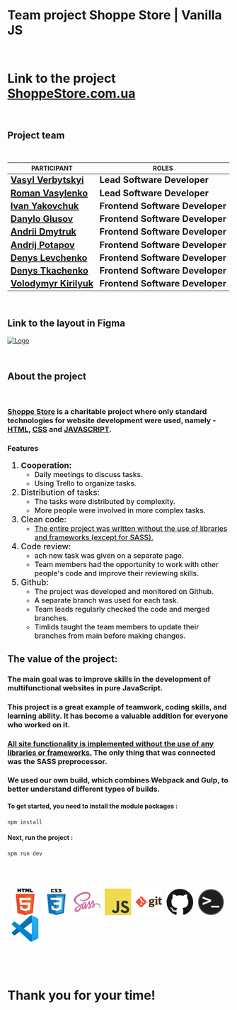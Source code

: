 # Team project **Shoppe Store** | Vanilla JS

&nbsp;

# Link to the project [**ShoppeStore.com.ua**](https://shoppestore.netlify.app 'Go to the project website')

&nbsp;

## Project team

&nbsp;

| PARTICIPANT                                                                                                   | ROLES                                                               |
| ------------------------------------------------------------------------------------------------------------- | ------------------------------------------------------------------- |
| <span style="font-size:20px">[**Vasyl Verbytskyi**](https://github.com/San88Francisco 'Go to Git Hub')</span> | <span style="font-size:20px">**Lead Software Developer**</span>     |
| <span style="font-size:20px">[**Roman Vasylenko**](https://github.com/Akumuuu 'Go to Git Hub')</span>         | <span style="font-size:20px">**Lead Software Developer**</span>     |
| <span style="font-size:20px">[**Ivan Yakovchuk**](https://github.com/YakovchukIvan 'Go to Git Hub')</span>    | <span style="font-size:20px">**Frontend Software Developer**</span> |
| <span style="font-size:20px">[**Danylo Glusov**](https://github.com/Xlussov 'Go to Git Hub')</span>           | <span style="font-size:20px">**Frontend Software Developer**</span> |
| <span style="font-size:20px">[**Andrii Dmytruk**](https://github.com/admitruk237 'Go to Git Hub')</span>      | <span style="font-size:20px">**Frontend Software Developer**</span> |
| <span style="font-size:20px">[**Andrij Potapov**](https://github.com/AndrijPot 'Go to Git Hub')</span>            | <span style="font-size:20px">**Frontend Software Developer**</span> |
| <span style="font-size:20px">[**Denys Levchenko**](https://github.com/gitdenlev 'Go to Git Hub')</span>       | <span style="font-size:20px">**Frontend Software Developer**</span> |
| <span style="font-size:20px">[**Denys Tkachenko**](https://github.com/Tkachenko01001 'Go to Git Hub')</span>  | <span style="font-size:20px">**Frontend Software Developer**</span> |
| <span style="font-size:20px">[**Volodymyr Kirilyuk**](https://github.com/ZD-Donatik 'Go to Git Hub')</span>   | <span style="font-size:20px">**Frontend Software Developer**</span> |

&nbsp;

## Link to the layout in Figma

[![Logo](./src/assets/img/Cover-figma.jpg)](<https://www.figma.com/file/yYKzT2pnaAR7UVJQKVhGJz/Shoppe-(Community)-(Copy)?type=design&node-id=1908-2067&mode=design&t=uM9WecxIjNGtVyRj-0> 'Go to the project')

&nbsp;

## About the project

&nbsp;

### [**Shoppe Store**](https://gleeful-faloodeh-752787.netlify.app/ 'Go to the project website') is a charitable project where only standard technologies for website development were used, namely - <u>**HTML**</u>, <u>**CSS**</u> and <u>**JAVASCRIPT**</u>.

### Features

<ol style='font-size:18px; font-weight: 500'>
    <li><span style="font-size:18px"><b>Cooperation:</b></span>
        <ul>
            <li style="font-size:16px">Daily meetings to discuss tasks.</li>
            <li style="font-size:16px">Using Trello to organize tasks.</li>
        </ul>
    </li>
    <li><span style="font-size:18px">Distribution of tasks:</span>
        <ul>
            <li style="font-size:16px">The tasks were distributed by complexity.</li>
            <li style="font-size:16px">More people were involved in more complex tasks.</li>
        </ul>
    </li>
    <li><span style="font-size:18px">Clean code:</span>
        <ul>
            <li style="font-size:16px; text-decoration: underline">The entire project was written without the use of libraries and frameworks (except for SASS).</li>
        </ul>
    </li>
    <li><span style="font-size:18px">Code review:</span>
        <ul>
            <li style="font-size:16px">ach new task was given on a separate page.</li>
            <li style="font-size:16px">Team members had the opportunity to work with other people's code and improve their reviewing skills.</li>
        </ul>
    </li>
    <li><span style="font-size:18px">Github:</span>
        <ul>
            <li style="font-size:16px">The project was developed and monitored on Github.</li>
            <li style="font-size:16px">A separate branch was used for each task.</li>
            <li style="font-size:16px">Team leads regularly checked the code and merged branches.</li>
            <li style="font-size:16px">Timlids taught the team members to update their branches from main before making changes.</li>
        </ul>
    </li>
</ol>

## The value of the project:

### The main goal was to improve skills in the development of multifunctional websites in pure JavaScript.

### This project is a great example of teamwork, coding skills, and learning ability. It has become a valuable addition for everyone who worked on it.

### <u>**All site functionality is implemented without the use of any libraries or frameworks.**</u> The only thing that was connected was the SASS preprocessor.

### We used our own build, which combines Webpack and Gulp, to better understand different types of builds.

#### To get started, you need to install the module packages :

```
npm install
```

#### Next, run the project :

```
npm run dev
```

## &nbsp;

<img title='HTML5' align="left" alt="HTML5" width="60px" src="https://raw.githubusercontent.com/github/explore/80688e429a7d4ef2fca1e82350fe8e3517d3494d/topics/html/html.png"  style="margin-left: 10px;" />

<img title='CSS3' align="left" alt="CSS3" width="60px" src="https://raw.githubusercontent.com/github/explore/80688e429a7d4ef2fca1e82350fe8e3517d3494d/topics/css/css.png" style="margin-left: 10px;"/>

<img title='Sass' align="left" alt="Sass" width="60px" src="https://raw.githubusercontent.com/github/explore/80688e429a7d4ef2fca1e82350fe8e3517d3494d/topics/sass/sass.png" style="margin-left: 10px;"/>
<img title='img' align="left" alt="JavaScript" width="60px" src="https://raw.githubusercontent.com/github/explore/80688e429a7d4ef2fca1e82350fe8e3517d3494d/topics/javascript/javascript.png" style="margin-left: 10px;"/>

<img title='img' align="left" alt="Git" width="60px" src="https://raw.githubusercontent.com/github/explore/80688e429a7d4ef2fca1e82350fe8e3517d3494d/topics/git/git.png" style="margin-left: 10px;"/>

<img title='img' align="left" alt="GitHub" width="60px" src="https://raw.githubusercontent.com/github/explore/78df643247d429f6cc873026c0622819ad797942/topics/github/github.png" style="margin-left: 10px;"/>

<img title='img' align="left" alt="Terminal" width="60px" src="https://raw.githubusercontent.com/github/explore/80688e429a7d4ef2fca1e82350fe8e3517d3494d/topics/terminal/terminal.png" style="margin-left: 10px;"/>

<img title='img' alt="Visual Studio Code" width="60px" src="https://raw.githubusercontent.com/github/explore/80688e429a7d4ef2fca1e82350fe8e3517d3494d/topics/visual-studio-code/visual-studio-code.png" style="margin-left: 10px;"/>

&nbsp;

&nbsp;

# Thank you for your time!
